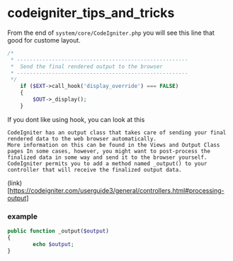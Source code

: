 # codeigniter_tips_and_tricks


From the end of `system/core/CodeIgniter.php` you will see this line that good for custome layout.    

```php
/*
 * ------------------------------------------------------
 *  Send the final rendered output to the browser
 * ------------------------------------------------------
 */
	if ($EXT->call_hook('display_override') === FALSE)
	{
		$OUT->_display();
	}
```

If you dont like using hook, you can look at this 
```
CodeIgniter has an output class that takes care of sending your final rendered data to the web browser automatically.
More information on this can be found in the Views and Output Class pages In some cases, however, you might want to post-process the finalized data in some way and send it to the browser yourself.
CodeIgniter permits you to add a method named _output() to your controller that will receive the finalized output data.

```
(link)[https://codeigniter.com/userguide3/general/controllers.html#processing-output]
### example
```php
public function _output($output)
{
        echo $output;
}
```
